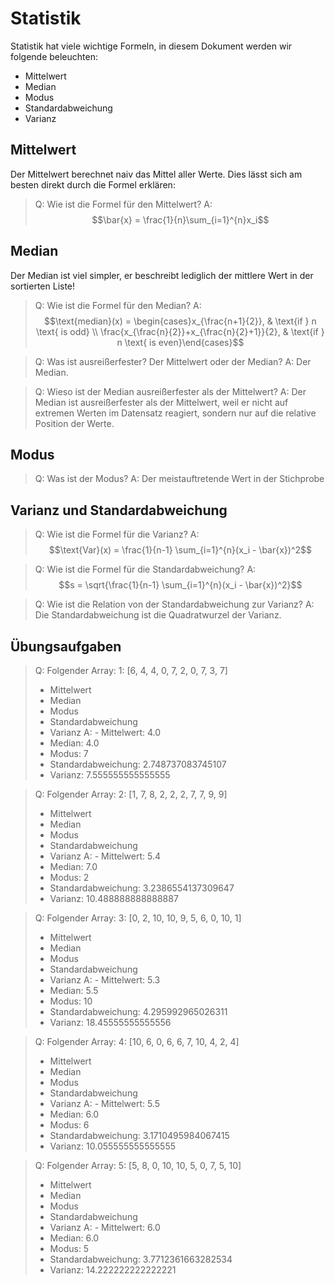 # Statistik

Statistik hat viele wichtige Formeln, in diesem Dokument werden wir folgende beleuchten:
- Mittelwert
- Median
- Modus
- Standardabweichung
- Varianz

## Mittelwert

Der Mittelwert berechnet naiv das Mittel aller Werte. Dies lässt sich am besten direkt durch die Formel erklären:

> Q: Wie ist die Formel für den Mittelwert?
> A:
> $$\bar{x} = \frac{1}{n}\sum_{i=1}^{n}x_i$$

## Median

Der Median ist viel simpler, er beschreibt lediglich der mittlere Wert in der sortierten Liste!

> Q: Wie ist die Formel für den Median?
> A: $$\text{median}(x) = \begin{cases}x_{\frac{n+1}{2}}, & \text{if } n \text{ is odd} \\ \frac{x_{\frac{n}{2}}+x_{\frac{n}{2}+1}}{2}, & \text{if } n \text{ is even}\end{cases}$$


> Q: Was ist ausreißerfester? Der Mittelwert oder der Median?
> A:
> Der Median.

> Q: Wieso ist der Median ausreißerfester als der Mittelwert?
> A: Der Median ist ausreißerfester als der Mittelwert, weil er nicht auf extremen Werten im Datensatz reagiert, sondern nur auf die relative Position der Werte.

## Modus

> Q: Was ist der Modus?
> A: Der meistauftretende Wert in der Stichprobe

## Varianz und Standardabweichung

> Q: Wie ist die Formel für die Varianz?
> A: $$\text{Var}(x) = \frac{1}{n-1} \sum_{i=1}^{n}(x_i - \bar{x})^2$$

> Q: Wie ist die Formel für die Standardabweichung?
> A: $$s = \sqrt{\frac{1}{n-1} \sum_{i=1}^{n}(x_i - \bar{x})^2}$$

> Q: Wie ist die Relation von der Standardabweichung zur Varianz?
> A: Die Standardabweichung ist die Quadratwurzel der Varianz.

## Übungsaufgaben

> Q: Folgender Array: 1: [6, 4, 4, 0, 7, 2, 0, 7, 3, 7]
> - Mittelwert
> - Median
> - Modus
> - Standardabweichung
> - Varianz
> A: - Mittelwert: 4.0
> - Median: 4.0
> - Modus: 7
> - Standardabweichung: 2.748737083745107
> - Varianz: 7.555555555555555

> Q: Folgender Array: 2: [1, 7, 8, 2, 2, 2, 7, 7, 9, 9]
> - Mittelwert
> - Median
> - Modus
> - Standardabweichung
> - Varianz
> A: - Mittelwert: 5.4
> - Median: 7.0
> - Modus: 2
> - Standardabweichung: 3.2386554137309647
> - Varianz: 10.488888888888887

> Q: Folgender Array: 3: [0, 2, 10, 10, 9, 5, 6, 0, 10, 1]
> - Mittelwert
> - Median
> - Modus
> - Standardabweichung
> - Varianz
> A: - Mittelwert: 5.3
> - Median: 5.5
> - Modus: 10
> - Standardabweichung: 4.295992965026311
> - Varianz: 18.45555555555556

> Q: Folgender Array: 4: [10, 6, 0, 6, 6, 7, 10, 4, 2, 4]
> - Mittelwert
> - Median
> - Modus
> - Standardabweichung
> - Varianz
> A: - Mittelwert: 5.5
> - Median: 6.0
> - Modus: 6
> - Standardabweichung: 3.1710495984067415
> - Varianz: 10.055555555555555

> Q: Folgender Array: 5: [5, 8, 0, 10, 10, 5, 0, 7, 5, 10]
> - Mittelwert
> - Median
> - Modus
> - Standardabweichung
> - Varianz
> A: - Mittelwert: 6.0
> - Median: 6.0
> - Modus: 5
> - Standardabweichung: 3.7712361663282534
> - Varianz: 14.222222222222221

